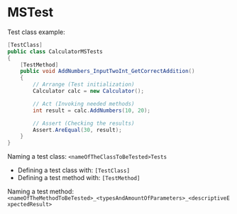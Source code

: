 # MSTest #

Test class example:

```csharp
[TestClass]
public class CalculatorMSTests
{
    [TestMethod]
    public void AddNumbers_InputTwoInt_GetCorrectAddition()
    {
        // Arrange (Test initialization)
        Calculator calc = new Calculator();

        // Act (Invoking needed methods)
        int result = calc.AddNumbers(10, 20);

        // Assert (Checking the results)
        Assert.AreEqual(30, result);
    }
}
```

Naming a test class:
`<nameOfTheClassToBeTested>Tests`

- Defining a test class with: `[TestClass]`
- Defining a test method with: `[TestMethod]`

Naming a test method:
`<nameOfTheMethodToBeTested>_<typesAndAmountOfParameters>_<descriptiveExpectedResult>`
